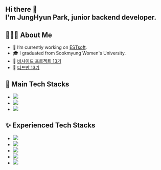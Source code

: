 <!--
### Hi there 👋

**parkje0927/parkje0927** is a ✨ _special_ ✨ repository because its `README.md` (this file) appears on your GitHub profile.

Here are some ideas to get you started:

- 🔭 I’m currently working on ...
- 🌱 I’m currently learning ...
- 👯 I’m looking to collaborate on ...
- 🤔 I’m looking for help with ...
- 💬 Ask me about ...
- 📫 How to reach me: ...
- 😄 Pronouns: ...
- ⚡ Fun fact: ...

![header](https://capsule-render.vercel.app/api?type=waving&color=auto&height=300&section=header&text=JungHyun%20Park&fontSize=90)

<h3 align = "center">
  I'm JungHyun Park, backend developer. <br>
  I usually use Java language for programming, <br>
  and I am studying Java, Spring.
</h3>
-->

<h2>Hi there 👋 <br> I'm JungHyun Park, junior backend developer. </h2>

## 🙋🏻‍♀️ About Me
- 🔭 I’m currently working on [ESTsoft](https://m.estsoft.ai/).
- 🎓 I graduated from Sookmyung Women's University.
- 📓 [비사이드 프로젝트 13기](https://bside.best/)
- 📘 [디프만 13기](https://www.depromeet.com/)

## 💫 Main Tech Stacks
- <img src="https://img.shields.io/badge/Java-007396?style=flat-square&logo=Java&logoColor=white"/>
- <img src="https://img.shields.io/badge/Spring-6DB33F?style=flat-square&logo=Spring&logoColor=white"/>
- <img src="https://img.shields.io/badge/Mysql-E6B91E?style=flat-square&logo=MySql&logoColor=white"/>

## ✨ Experienced Tech Stacks
- <img src="https://img.shields.io/badge/Kotlin-A979B1?style=flat-square&logo=Kotlin&logoColor=white"/>
- <img src="https://img.shields.io/badge/Python-3766AB?style=flat-square&logo=Python&logoColor=white"/>
- <img src="https://img.shields.io/badge/Javascript-ffb13b?style=flat-square&logo=javascript&logoColor=white"/>
- <img src="https://img.shields.io/badge/HTML-E34F26?style=flat-square&logo=html5&logoColor=white"/>
- <img src="https://img.shields.io/badge/CSS-1572B6?style=flat-square&logo=css3&logoColor=white"/>

<!--  <img src="https://img.shields.io/badge/JSP-007396?style=flat-square&logo=java&logoColor=white"/> -->
<!--  <img src="https://img.shields.io/badge/Android-3DDC84?style=flat-square&logo=android&logoColor=white"/> -->

<!-- ![jjung's GitHub stats](https://github-readme-stats.vercel.app/api?username=parkje0927&show_icons=true&theme=nightowl&count_private=true) -->

<!-- ![footer](https://capsule-render.vercel.app/api?type=waving&color=auto&height=300&section=footer) -->

